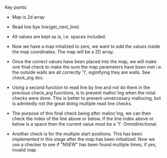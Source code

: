 Key points

* Map is 2d array
* Read line bye line(get_next_line)
* All values are kept as is, i.e. spaces included.

* Now we have a map intialized to zero, we want to add the values inside the map coordinates. The map will be a 2D array.

* Once the correct values have been placed into the map, we will make one final check to make the sure the map parameters have been met i.e. the outside walls are all correctly '1', siginifying they are walls. See check_arg doc.

* Using a second function to read line by line and not do them in the previous check_arg functions, is to prevent malloc'ing when the intial checks were done. This is better to prevent unneccesary mallocing, but is admitedly not the great doing multiple read line checks.

* The purpose of this final check being after malloc'ing, we can then check the index of the line above or below. If the line index above or below is a space then the current value must be a '1'. Omnidirectional.

* Another check is for the multiple start positions. This has been implemented in this stage after the map has been initialized. Now we use a checker to see if "NSEW" has been found multiple times, if yes, invalid map.
